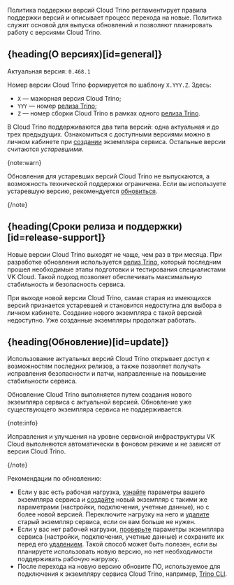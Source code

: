 Политика поддержки версий Cloud Trino регламентирует правила поддержки версий и описывает процесс перехода на новые. Политика служит основой для выпуска обновлений и позволяют планировать работу с версиями Cloud Trino.

## {heading(О версиях)[id=general]}

Актуальная версия: `0.468.1`

Номер версии Cloud Trino формируется по шаблону `X.YYY.Z`. Здесь:
- `X` — мажорная версия Cloud Trino;
- `YYY` — номер [релиза Trino](https://trino.io/docs/current/release.html);
- `Z` — номер сборки Cloud Trino в рамках одного [релиза Trino](https://trino.io/docs/current/release.html).

В Cloud Trino поддерживаются два типа версий: одна актуальная и до трех предыдущих. Ознакомиться с доступными версиями можно в личном кабинете при [создании](/ru/data-platform/trino/instructions/create) экземпляра сервиса. Остальные версии считаются *устаревшими*.

{note:warn}

Обновления для устаревших версий Cloud Trino не выпускаются, а возможность технической поддержки ограничена. Если вы используете устаревшую версию, рекомендуется [обновиться](#update).

{/note}

## {heading(Сроки релиза и поддержки)[id=release-support]}


Новые версии Cloud Trino выходят не чаще, чем раз в три месяца. При разработке обновления используется [релиз Trino](https://trino.io/docs/current/release.html), который последним прошел необходимые этапы подготовки и тестирования специалистами VK Cloud. Такой подход позволяет обеспечивать максимальную стабильность и безопасность сервиса.

При выходе новой версии Cloud Trino, самая старая из имеющихся версий признается устаревшей и становится недоступна для выбора в личном кабинете. Создание нового экземпляра с такой версией недоступно. Уже созданные экземпляры продолжат работать.

## {heading(Обновление)[id=update]}

Использование актуальных версий Cloud Trino открывает доступ к возможностям последних релизов, а также позволяет получать исправления безопасности и патчи, направленные на повышение стабильности сервиса.

Обновление Cloud Trino выполняется путем создания нового экземпляра сервиса с актуальной версией. Обновление уже существующего экземпляра сервиса не поддерживается.

{note:info}

Исправления и улучшения на уровне сервисной инфраструктуры VK Cloud выполняются автоматически в фоновом режиме и не зависят от версии Cloud Trino.

{/note}

Рекомендации по обновлению:

- Если у вас есть рабочая нагрузка, [узнайте](/ru/data-platform/trino/instructions/management#view) параметры вашего экземпляра сервиса и [создайте](/ru/data-platform/trino/instructions/create) новый экземпляр с такими же параметрами (настройки, подключения, учетные данные), но с более новой версией. Переключите нагрузку на него и [удалите](/ru/data-platform/trino/instructions/management#delete) старый экземпляр сервиса, если он вам больше не нужен.
- Если у вас нет рабочей нагрузки, [проверьте](/ru/data-platform/trino/instructions/management#view) параметры экземпляра сервиса (настройки, подключения, учетные данные) и сохраните их перед его [удалением](/ru/data-platform/trino/instructions/management#delete). Такой способ может быть полезен, если вы планируете использовать новую версию, но нет необходимости поддерживать рабочую нагрузку.
- После перехода на новую версию обновите ПО, используемое для подключения к экземпляру сервиса Cloud Trino, например, [Trino CLI](https://trino.io/docs/current/client/cli.html).